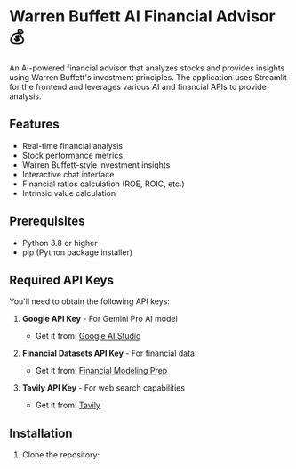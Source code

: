# Warren Buffett AI Financial Advisor 💰

An AI-powered financial advisor that analyzes stocks and provides insights using Warren Buffett's investment principles. The application uses Streamlit for the frontend and leverages various AI and financial APIs to provide analysis.

## Features

- Real-time financial analysis
- Stock performance metrics
- Warren Buffett-style investment insights
- Interactive chat interface
- Financial ratios calculation (ROE, ROIC, etc.)
- Intrinsic value calculation

## Prerequisites

- Python 3.8 or higher
- pip (Python package installer)

## Required API Keys

You'll need to obtain the following API keys:

1. **Google API Key** - For Gemini Pro AI model
   - Get it from: [Google AI Studio](https://makersuite.google.com/app/apikey)

2. **Financial Datasets API Key** - For financial data
   - Get it from: [Financial Modeling Prep](https://financialmodelingprep.com/developer/docs/)

3. **Tavily API Key** - For web search capabilities
   - Get it from: [Tavily](https://tavily.com/)

## Installation

1. Clone the repository: 